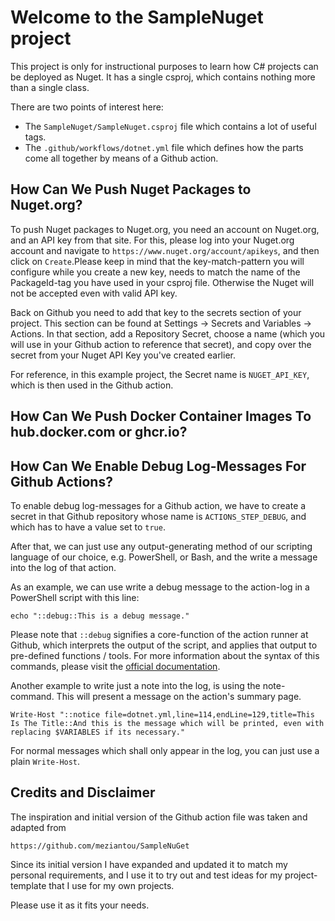 
# Welcome to the SampleNuget project

This project is only for instructional purposes to learn how C# projects
can be deployed as Nuget. It has a single csproj, which contains nothing
more than a single class.

There are two points of interest here:
* The `SampleNuget/SampleNuget.csproj` file which contains a lot of useful tags.
* The `.github/workflows/dotnet.yml` file which defines how the parts come all together by means of a Github action.


## How Can We Push Nuget Packages to Nuget.org?

To push Nuget packages to Nuget.org, you need an account on Nuget.org, and
an API key from that site. For this, please log into your Nuget.org account
and navigate to `https://www.nuget.org/account/apikeys`, and then click on
`Create`.Please keep in mind that the key-match-pattern you will configure
while you create a new key, needs to match the name of the PackageId-tag you
have used in your csproj file. Otherwise the Nuget will not be accepted even
with valid API key.

Back on Github you need to add that key to the secrets section of your project.
This section can be found at Settings -> Secrets and Variables -> Actions.
In that section, add a Repository Secret, choose a name (which you will use
in your Github action to reference that secret), and copy over the secret
from your Nuget API Key you've created earlier.

For reference, in this example project, the Secret name is `NUGET_API_KEY`,
which is then used in the Github action.


## How Can We Push Docker Container Images To hub.docker.com or ghcr.io?



## How Can We Enable Debug Log-Messages For Github Actions?

To enable debug log-messages for a Github action, we have to create a secret
in that Github repository whose name is `ACTIONS_STEP_DEBUG`, and which has
to have a value set to `true`.

After that, we can just use any output-generating method of our scripting
language of our choice, e.g. PowerShell, or Bash, and the write a message
into the log of that action.

As an example, we can use write a debug message to the action-log in a
PowerShell script with this line:

```
echo "::debug::This is a debug message."
```

Please note that `::debug` signifies a core-function of the action runner
at Github, which interprets the output of the script, and applies that output
to pre-defined functions / tools. For more information about the syntax of
this commands, please visit the [official documentation](https://docs.github.com/en/actions/writing-workflows/choosing-what-your-workflow-does/workflow-commands-for-github-actions).

Another example to write just a note into the log, is using the note-command.
This will present a message on the action's summary page.

```
Write-Host "::notice file=dotnet.yml,line=114,endLine=129,title=This Is The Title::And this is the message which will be printed, even with replacing $VARIABLES if its necessary."
```

For normal messages which shall only appear in the log, you can just use a plain
`Write-Host`.


## Credits and Disclaimer

The inspiration and initial version of the Github action file was taken and
adapted from

```
https://github.com/meziantou/SampleNuGet
```

Since its initial version I have expanded and updated it to match my personal
requirements, and I use it to try out and test ideas for my project-template that
I use for my own projects.

Please use it as it fits your needs.

